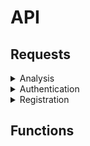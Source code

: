 # API

## Requests

<details>

<summary>Analysis</summary>

sends a question to the llm and gives the llm response as a response.

**URL** GET

    http://127.0.0.1:5000/analyzis

**Request body**

```json
{
    "prompt": <prompt>
}
```

**Response body**

```json
{
    "response": <llm response>
    "message": "Success"
}
```

**Failed**

```json
{
    "message": <error message>
} 
```

</details>
<details>

<summary>Authentication</summary>

**URL** POST

    http://127.0.0.1:5000/user/login

**Request body**

```json
{
    "username": <username>,
    "password": <password>
}
```

**Response body**

```json
{
    "message": "success",
    "uid": <user id>
}
```

**Failed**

```json
{
    "message": <error message>
}
```


</details>
<details>

<summary>Registration</summary>

**URL** POST

    http://127.0.0.1:5000/user/register

**Request body**

```json
{
    "username": <username>,
    "password": <password>
}
```

**Response body**

```json
{
    "message": "User registered."
}
```

**Failed**

No error implemented.

</details>

## Functions




